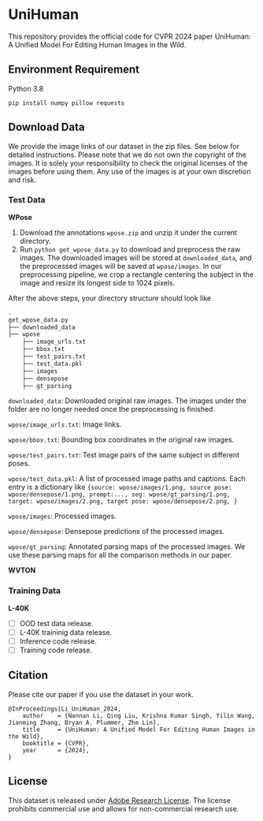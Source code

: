 # UniHuman
This repository provides the official code for CVPR 2024 paper UniHuman: A Unified Model For Editing Human Images in the Wild.

## Environment Requirement
Python 3.8

`pip install numpy pillow requests`

## Download Data
We provide the image links of our dataset in the zip files. See below for detailed instructions. Please note that we do not own the copyright of the images. It is solely your responsibility to check the original licenses of the images before using them. Any use of the images is at your own discretion and risk.

### Test Data
**WPose**  
1) Download the annotations `wpose.zip` and unzip it under the current directory.
2) Run `python get_wpose_data.py` to download and preprocess the raw images. The downloaded images will be stored at `downloaded_data`, and the preprocessed images will be saved at `wpose/images`. In our preprocessing pipeline, we crop a rectangle centering the subject in the image and resize its longest side to 1024 pixels.
   
After the above steps, your directory structure should look like
```bash
.
get_wpose_data.py
├── downloaded_data
├── wpose
    ├── image_urls.txt
    ├── bbox.txt
    ├── test_pairs.txt
    ├── test_data.pkl
    ├── images
    ├── densepose
    ├── gt_parsing
```
`downloaded_data`: Downloaded original raw images. The images under the folder are no longer needed once the preprocessing is finished.

`wpose/image_urls.txt`: Image links.

`wpose/bbox.txt`: Bounding box coordinates in the original raw images. 

`wpose/test_pairs.txt`: Test image pairs of the same subject in different poses.

`wpose/test_data.pkl`: A list of processed image paths and captions. Each entry is a dictionary like `{source: wpose/images/1.png, source pose: wpose/densepose/1.png, prompt:..., seg: wpose/gt_parsing/1.png, target: wpose/images/2.png, target pose: wpose/densepose/2.png, }`

`wpose/images`: Processed images.

`wpose/densepose`: Densepose predictions of the processed images.

`wpose/gt_parsing`: Annotated parsing maps of the processed images. We use these parsing maps for all the comparison methods in our paper.

**WVTON** 


### Training Data

**L-40K**

- [ ] OOD test data release.
- [ ] L-40K traininig data release.
- [ ] Inference code release.
- [ ] Training code release.
  
## Citation
Please cite our paper if you use the dataset in your work.
```
@InProceedings{Li_UniHuman_2024,
    author    = {Nannan Li, Qing Liu, Krishna Kumar Singh, Yilin Wang, Jianming Zhang, Bryan A. Plummer, Zhe Lin},
    title     = {UniHuman: A Unified Model For Editing Human Images in the Wild},
    booktitle = {CVPR},
    year      = {2024},
}
```

## License
This dataset is released under [Adobe Research License](https://github.com/adobe-research/EntitySeg-Dataset/blob/main/LICENSE.md). The license prohibits commercial use and allows for non-commercial research use.
